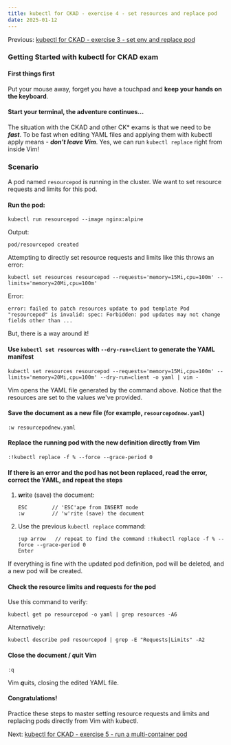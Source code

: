 ```yaml
---
title: kubectl for CKAD - exercise 4 - set resources and replace pod
date: 2025-01-12
---
```

Previous: [kubectl for CKAD - exercise 3 - set env and replace pod](https://miroberes.github.io/CKAD-Exam-Tips/CKAD-Exam-Tips-kubectl-exercises/CKAD-Exam-Tips-kubectl-exercises-003-set-env-replace-pod.html)
### Getting Started with kubectl for CKAD exam

#### First things first
Put your mouse away, forget you have a touchpad and **keep your hands on the keyboard**.

#### Start your terminal, the adventure continues...

The situation with the CKAD and other CK* exams is that we need to be ***fast***. To be fast when editing YAML files and applying them with kubectl apply means - ***don't leave Vim***. Yes, we can run `kubectl replace` right from inside Vim!

### Scenario
A pod named `resourcepod` is running in the cluster. We want to set resource requests and limits for this pod.

#### Run the pod:
```
kubectl run resourcepod --image nginx:alpine
```
Output:
```
pod/resourcepod created
```

Attempting to directly set resource requests and limits like this throws an error:
```
kubectl set resources resourcepod --requests='memory=15Mi,cpu=100m' --limits='memory=20Mi,cpu=100m'
```
Error:
```
error: failed to patch resources update to pod template Pod "resourcepod" is invalid: spec: Forbidden: pod updates may not change fields other than ...
```

But, there is a way around it!

#### Use `kubectl set resources` with `--dry-run=client` to generate the YAML manifest
```
kubectl set resources resourcepod --requests='memory=15Mi,cpu=100m' --limits='memory=20Mi,cpu=100m' --dry-run=client -o yaml | vim -
```

Vim opens the YAML file generated by the command above. Notice that the resources are set to the values we've provided.

#### Save the document as a new file (for example, `resourcepodnew.yaml`)
```
:w resourcepodnew.yaml
```

#### Replace the running pod with the new definition directly from Vim
```
:!kubectl replace -f % --force --grace-period 0
```

#### If there is an error and the pod has not been replaced, read the error, correct the YAML, and repeat the steps

1. ***w***rite (save) the document:
   ```
   ESC        // 'ESC'ape from INSERT mode
   :w         // 'w'rite (save) the document
   ```
2. Use the previous `kubectl replace` command:
   ```
   :up arrow   // repeat to find the command :!kubectl replace -f % --force --grace-period 0
   Enter
   ```

If everything is fine with the updated pod definition, pod will be deleted, and a new pod will be created.

#### Check the resource limits and requests for the pod

Use this command to verify:
```
kubectl get po resourcepod -o yaml | grep resources -A6
```
Alternatively:
```
kubectl describe pod resourcepod | grep -E "Requests|Limits" -A2
```

#### Close the document / ***q***uit Vim
```
:q
```
Vim ***q***uits, closing the edited YAML file.

#### Congratulations!
Practice these steps to master setting resource requests and limits and replacing pods directly from Vim with kubectl.

Next: [kubectl for CKAD - exercise 5 - run a multi-container pod](https://miroberes.github.io/CKAD-Exam-Tips/CKAD-Exam-Tips-kubectl-exercises/CKAD-Exam-Tips-kubectl-exercises-005-run-multi-container-pod.html)

